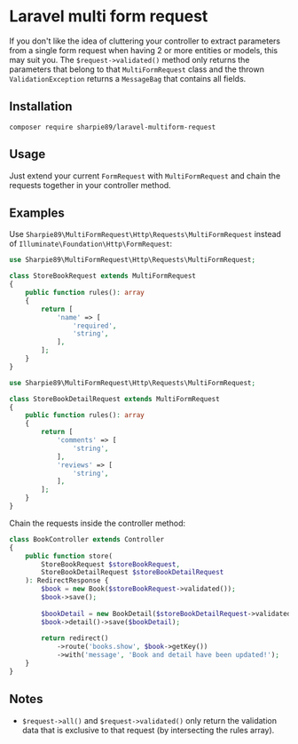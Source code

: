 # Laravel multi form request

If you don't like the idea of cluttering your controller to extract parameters from a single form request when having 2 or more entities or models, this may suit you. The `$request->validated()` method only returns the parameters that belong to that `MultiFormRequest` class and the thrown `ValidationException` returns a `MessageBag` that contains all fields.

## Installation

`composer require sharpie89/laravel-multiform-request`

## Usage

Just extend your current `FormRequest` with `MultiFormRequest` and chain the requests together in your controller method.

## Examples

Use `Sharpie89\MultiFormRequest\Http\Requests\MultiFormRequest` instead of `Illuminate\Foundation\Http\FormRequest`:

```php
use Sharpie89\MultiFormRequest\Http\Requests\MultiFormRequest;

class StoreBookRequest extends MultiFormRequest
{
    public function rules(): array
    {
        return [
            'name' => [
                'required',
                'string',
            ],
        ];
    }
}
```


```php
use Sharpie89\MultiFormRequest\Http\Requests\MultiFormRequest;

class StoreBookDetailRequest extends MultiFormRequest
{
    public function rules(): array
    {
        return [
            'comments' => [
                'string',
            ],
            'reviews' => [
                'string',
            ],
        ];
    }
}
```

Chain the requests inside the controller method:

```php
class BookController extends Controller
{
    public function store(
        StoreBookRequest $storeBookRequest,
        StoreBookDetailRequest $storeBookDetailRequest
    ): RedirectResponse {
        $book = new Book($storeBookRequest->validated());
        $book->save();
        
        $bookDetail = new BookDetail($storeBookDetailRequest->validated());
        $book->detail()->save($bookDetail);
        
        return redirect()
            ->route('books.show', $book->getKey())
            ->with('message', 'Book and detail have been updated!');
    }
}
```

## Notes

- `$request->all()` and `$request->validated()` only return the validation data that is exclusive to that request (by intersecting the rules array).


